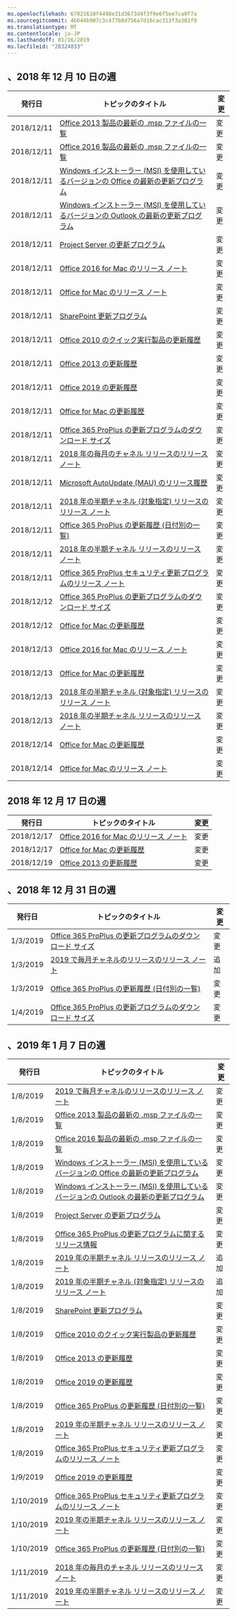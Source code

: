 ```yaml
---
ms.openlocfilehash: 67021610f4498e31d3673d4f3f9e6f5ee7ca0f7a
ms.sourcegitcommit: 4b644b907c3c477b8d756a7d16cac313f3a301f9
ms.translationtype: MT
ms.contentlocale: ja-JP
ms.lasthandoff: 01/16/2019
ms.locfileid: "28324833"
---
```

<!-- This file is generated automatically each week. Changes made to this file will be overwritten.-->




## <a name="week-of-december-10-2018"></a>、2018 年 12 月 10 日の週


| 発行日 |トピックのタイトル | 変更 |
|------|------------|--------|
| 2018/12/11 | [Office 2013 製品の最新の .msp ファイルの一覧](/OfficeUpdates/msp-files-office-2013) | 変更 |
| 2018/12/11 | [Office 2016 製品の最新の .msp ファイルの一覧](/OfficeUpdates/msp-files-office-2016) | 変更 |
| 2018/12/11 | [Windows インストーラー (MSI) を使用しているバージョンの Office の最新の更新プログラム](/OfficeUpdates/office-updates-msi) | 変更 |
| 2018/12/11 | [Windows インストーラー (MSI) を使用しているバージョンの Outlook の最新の更新プログラム](/OfficeUpdates/outlook-updates-msi) | 変更 |
| 2018/12/11 | [Project Server の更新プログラム](/OfficeUpdates/project-server-updates) | 変更 |
| 2018/12/11 | [Office 2016 for Mac のリリース ノート](/OfficeUpdates/release-notes-office-2016-mac) | 変更 |
| 2018/12/11 | [Office for Mac のリリース ノート](/OfficeUpdates/release-notes-office-for-mac) | 変更 |
| 2018/12/11 | [SharePoint 更新プログラム](/OfficeUpdates/sharepoint-updates) | 変更 |
| 2018/12/11 | [Office 2010 のクイック実行製品の更新履歴](/OfficeUpdates/update-history-office-2010-click-to-run) | 変更 |
| 2018/12/11 | [Office 2013 の更新履歴](/OfficeUpdates/update-history-office-2013) | 変更 |
| 2018/12/11 | [Office 2019 の更新履歴](/OfficeUpdates/update-history-office-2019) | 変更 |
| 2018/12/11 | [Office for Mac の更新履歴](/OfficeUpdates/update-history-office-for-mac) | 変更 |
| 2018/12/11 | [Office 365 ProPlus の更新プログラムのダウンロード サイズ](/OfficeUpdates/download-sizes-office365-proplus-updates) | 変更 |
| 2018/12/11 | [2018 年の毎月のチャネル リリースのリリース ノート](/OfficeUpdates/monthly-channel-2018) | 変更 |
| 2018/12/11 | [Microsoft AutoUpdate (MAU) のリリース履歴](/OfficeUpdates/release-history-microsoft-autoupdate) | 変更 |
| 2018/12/11 | [2018 年の半期チャネル (対象指定) リリースのリリース ノート](/OfficeUpdates/semi-annual-channel-targeted-2018) | 変更 |
| 2018/12/11 | [Office 365 ProPlus の更新履歴 (日付別の一覧)](/OfficeUpdates/update-history-office365-proplus-by-date) | 変更 |
| 2018/12/11 | [2018 年の半期チャネル リリースのリリース ノート](/OfficeUpdates/semi-annual-channel-2018) | 変更 |
| 2018/12/11 | [Office 365 ProPlus セキュリティ更新プログラムのリリース ノート](/OfficeUpdates/office365-proplus-security-updates) | 変更 |
| 2018/12/12 | [Office 365 ProPlus の更新プログラムのダウンロード サイズ](/OfficeUpdates/download-sizes-office365-proplus-updates) | 変更 |
| 2018/12/12 | [Office for Mac の更新履歴](/OfficeUpdates/update-history-office-for-mac) | 変更 |
| 2018/12/13 | [Office 2016 for Mac のリリース ノート](/OfficeUpdates/release-notes-office-2016-mac) | 変更 |
| 2018/12/13 | [Office for Mac の更新履歴](/OfficeUpdates/update-history-office-for-mac) | 変更 |
| 2018/12/13 | [2018 年の半期チャネル (対象指定) リリースのリリース ノート](/OfficeUpdates/semi-annual-channel-targeted-2018) | 変更 |
| 2018/12/13 | [2018 年の半期チャネル リリースのリリース ノート](/OfficeUpdates/semi-annual-channel-2018) | 変更 |
| 2018/12/14 | [Office for Mac の更新履歴](/OfficeUpdates/update-history-office-for-mac) | 変更 |
| 2018/12/14 | [Office for Mac のリリース ノート](/OfficeUpdates/release-notes-office-for-mac) | 変更 |


## <a name="week-of-december-17-2018"></a>2018 年 12 月 17 日の週


| 発行日 |トピックのタイトル | 変更 |
|------|------------|--------|
| 2018/12/17 | [Office 2016 for Mac のリリース ノート](/OfficeUpdates/release-notes-office-2016-mac) | 変更 |
| 2018/12/17 | [Office for Mac の更新履歴](/OfficeUpdates/update-history-office-for-mac) | 変更 |
| 2018/12/19 | [Office 2013 の更新履歴](/OfficeUpdates/update-history-office-2013) | 変更 |


## <a name="week-of-december-31-2018"></a>、2018 年 12 月 31 日の週


| 発行日 |トピックのタイトル | 変更 |
|------|------------|--------|
| 1/3/2019 | [Office 365 ProPlus の更新プログラムのダウンロード サイズ](/OfficeUpdates/download-sizes-office365-proplus-updates) | 変更 |
| 1/3/2019 | [2019 で毎月チャネルのリリースのリリース ノート](/OfficeUpdates/monthly-channel-2019) | 追加 |
| 1/3/2019 | [Office 365 ProPlus の更新履歴 (日付別の一覧)](/OfficeUpdates/update-history-office365-proplus-by-date) | 変更 |
| 1/4/2019 | [Office 365 ProPlus の更新プログラムのダウンロード サイズ](/OfficeUpdates/download-sizes-office365-proplus-updates) | 変更 |


## <a name="week-of-january-07-2019"></a>、2019 年 1 月 7 日の週


| 発行日 |トピックのタイトル | 変更 |
|------|------------|--------|
| 1/8/2019 | [2019 で毎月チャネルのリリースのリリース ノート](/OfficeUpdates/monthly-channel-2019) | 変更 |
| 1/8/2019 | [Office 2013 製品の最新の .msp ファイルの一覧](/OfficeUpdates/msp-files-office-2013) | 変更 |
| 1/8/2019 | [Office 2016 製品の最新の .msp ファイルの一覧](/OfficeUpdates/msp-files-office-2016) | 変更 |
| 1/8/2019 | [Windows インストーラー (MSI) を使用しているバージョンの Office の最新の更新プログラム](/OfficeUpdates/office-updates-msi) | 変更 |
| 1/8/2019 | [Windows インストーラー (MSI) を使用しているバージョンの Outlook の最新の更新プログラム](/OfficeUpdates/outlook-updates-msi) | 変更 |
| 1/8/2019 | [Project Server の更新プログラム](/OfficeUpdates/project-server-updates) | 変更 |
| 1/8/2019 | [Office 365 ProPlus の更新プログラムに関するリリース情報](/OfficeUpdates/release-notes-office365-proplus) | 変更 |
| 1/8/2019 | [2019 年の半期チャネル リリースのリリース ノート](/OfficeUpdates/semi-annual-channel-2019) | 追加 |
| 1/8/2019 | [2019 年の半期チャネル (対象指定) リリースのリリース ノート](/OfficeUpdates/semi-annual-channel-targeted-2019) | 追加 |
| 1/8/2019 | [SharePoint 更新プログラム](/OfficeUpdates/sharepoint-updates) | 変更 |
| 1/8/2019 | [Office 2010 のクイック実行製品の更新履歴](/OfficeUpdates/update-history-office-2010-click-to-run) | 変更 |
| 1/8/2019 | [Office 2013 の更新履歴](/OfficeUpdates/update-history-office-2013) | 変更 |
| 1/8/2019 | [Office 2019 の更新履歴](/OfficeUpdates/update-history-office-2019) | 変更 |
| 1/8/2019 | [Office 365 ProPlus の更新履歴 (日付別の一覧)](/OfficeUpdates/update-history-office365-proplus-by-date) | 変更 |
| 1/8/2019 | [2019 年の半期チャネル リリースのリリース ノート](/OfficeUpdates/semi-annual-channel-2019) | 変更 |
| 1/8/2019 | [Office 365 ProPlus セキュリティ更新プログラムのリリース ノート](/OfficeUpdates/office365-proplus-security-updates) | 変更 |
| 1/9/2019 | [Office 2019 の更新履歴](/OfficeUpdates/update-history-office-2019) | 変更 |
| 1/10/2019 | [Office 365 ProPlus セキュリティ更新プログラムのリリース ノート](/OfficeUpdates/office365-proplus-security-updates) | 変更 |
| 1/10/2019 | [2019 年の半期チャネル リリースのリリース ノート](/OfficeUpdates/semi-annual-channel-2019) | 変更 |
| 1/10/2019 | [Office 365 ProPlus の更新履歴 (日付別の一覧)](/OfficeUpdates/update-history-office365-proplus-by-date) | 変更 |
| 1/11/2019 | [2018 年の毎月のチャネル リリースのリリース ノート](/OfficeUpdates/monthly-channel-2018) | 変更 |
| 1/11/2019 | [2019 年の半期チャネル リリースのリリース ノート](/OfficeUpdates/semi-annual-channel-2019) | 変更 |
